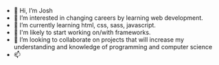 - 👋 Hi, I’m Josh
- 👀 I’m interested in changing careers by learning web development.
- 🌱 I’m currently learning html, css, sass, javascript.
- 🌱 I'm likely to start working on/with frameworks.
- 💞️ I’m looking to collaborate on projects that will increase my understanding and knowledge of programming and computer science
- 📫 


